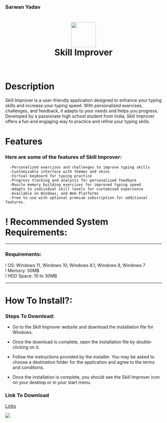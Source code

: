 ###              Sarwan Yadav

<div align="center">
      <h1> <img src="https://skill-improver.me/skill.ico" width="80px"><br/>Skill Improver</h1>
     </div>
<p align="center"> <a href="https://skill-improver.me/" target="_blank"><img alt="" src="https://img.shields.io/badge/Website-EA4C89?style=normal&logo=dribbble&logoColor=white" style="vertical-align:center" /></a> <a href="https://www.instagram.com/_sarwan_._/" target="_blank"><img alt="" src="https://img.shields.io/badge/Instagram-E4405F?style=normal&logo=instagram&logoColor=white" style="vertical-align:center" /></a> <a href="}" target="_blank"><img alt="" src="https://img.shields.io/badge/LinkedIn-0077B5?style=normal&logo=linkedin&logoColor=white" style="vertical-align:center" /></a> </p>

# Description
Skill Improver is a user-friendly application designed to enhance your typing skills and increase your typing speed. With personalized exercises, challenges, and feedback, it adapts to your needs and helps you progress. Developed by a passionate high school student from India, Skill Improver offers a fun and engaging way to practice and refine your typing skills.

# Features
### Here are some of the features of Skill Improver:
      -Personalized exercises and challenges to improve typing skills
      -Customizable interface with themes and skins
      -Virtual keyboard for typing practice
      -Progress tracking and analysis for personalized feedback
      -Muscle memory building exercises for improved typing speed
      -Adapts to individual skill levels for customized experience
      -Available on Windows, and Web Platforms
      -Free to use with optional premium subscription for additional features.

# ! Recommended System Requirements:  
-----------------------------------------------------------------------------
### Requirements:                                            
                                                                            
! OS: Windows 11, Windows 10, Windows 8.1, Windows 8, Windows 7               
! Memory: 50MB                                                                
! HDD Space: 10 to 30MB                                                       
                                                                            
-----------------------------------------------------------------------------


      
# How To Install?:

### Steps To Download:

- Go to the Skill Improver website and download the installation file for Windows.

- Once the download is complete, open the installation file by double-clicking on it.

- Follow the instructions provided by the installer. You may be asked to choose a destination folder for the application and agree to the terms and conditions.

- Once the installation is complete, you should see the Skill Improver icon on your desktop or in your start menu.

### Link To Download
[Links](https://skill-improver.me)
 
![](https://skill-improver.me/skill.ico)

      
<!-- </> with 💛 by readMD (https://readmd.itsvg.in) -->
    
